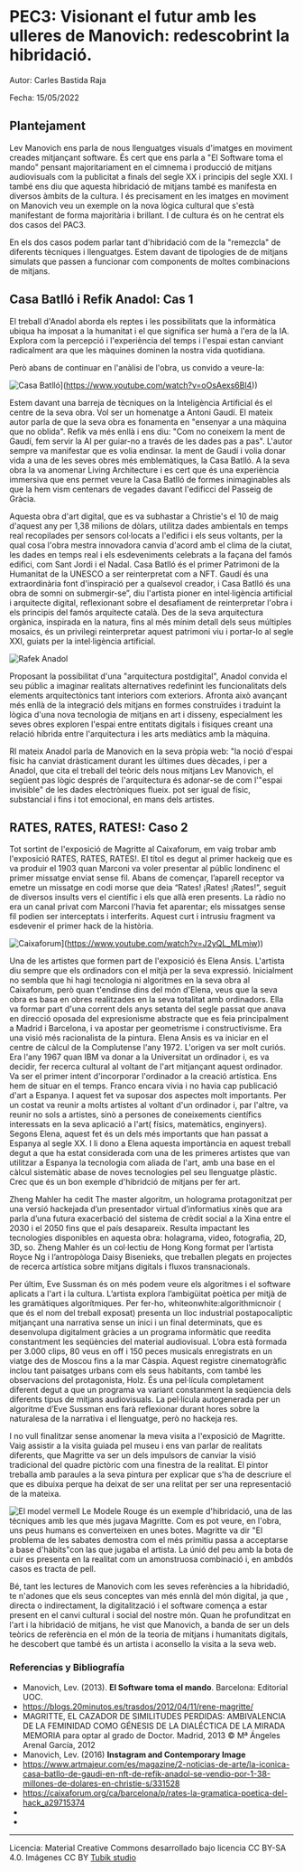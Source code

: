# PEC3: Visionant el futur amb les ulleres de Manovich: redescobrint la hibridació.



Autor: Carles Bastida Raja


Fecha: 15/05/2022



## Plantejament

Lev Manovich ens parla de nous llenguatges visuals d'imatges en moviment creades mitjançant software. És cert que ens parla a "El Software toma el mando" pensant majoritariament en el cimnema i producció de mitjans audiovisuals com la publicitat a finals del segle XX i principis del segle XXI. I també ens diu que aquesta hibridació de mitjans també es manifesta en diversos àmbits de la cultura. I és precisament en les imatges en moviment on Manovich veu un exemple on la nova lògica cultural que s'està manifestant de forma majoritària i brillant. I de cultura és on he centrat els dos casos del PAC3. 

En els dos casos podem parlar tant d'hibridació com de la "remezcla" de diferents tècniques i llenguatges. Estem davant de tipologies de de mitjans simulats que passen a funcionar com components de moltes combinacions de mitjans.


## Casa Batlló i Refik Anadol: Cas 1

El treball d'Anadol aborda els reptes i les possibilitats que la informàtica ubiqua ha imposat a la humanitat i el que significa ser humà a l'era de la IA. Explora com la percepció i l'experiència del temps i l'espai estan canviant radicalment ara que les màquines dominen la nostra vida quotidiana. 

Però abans de continuar en l'anàlisi de l'obra, us convido a veure-la:

![Casa Batlló](https://img.youtube.com/vi/oOsAexs6Bl4/0.jpg)](https://www.youtube.com/watch?v=oOsAexs6Bl4))

Estem davant una barreja de tècniques on la Inteligència Artificial és el centre de la seva obra. Vol ser un homenatge a Antoni Gaudí. El mateix autor parla de que la seva obra es fonamenta en "ensenyar a una màquina que no oblida". Refik va més enllà i ens diu: "Com no coneixem la ment de Gaudí, fem servir la AI per guiar-no a través de les dades pas a pas". L'autor sempre va manifestar que es volia endinsar. la ment de Gaudí i volia donar vida a una de les seves obres més emblemàtiques, la Casa Batlló. A la seva obra la va anomenar Living Architecture i es cert que és una experiència immersiva que ens permet veure la Casa Batlló de formes inimaginables als que la hem vism centenars de vegades davant l'edificci del Passeig de Gràcia. 

Aquesta obra d'art digital, que es va subhastar a Christie's el 10 de maig d'aquest any per 1,38 milions de dòlars, utilitza dades ambientals en temps real recopilades per sensors col·locats a l'edifici i els seus voltants, per la qual cosa l'obra mestra innovadora canvia d'acord amb el clima de la ciutat, les dades en temps real i els esdeveniments celebrats a la façana del famós edifici, com Sant Jordi i el Nadal. Casa Batlló és el primer Patrimoni de la Humanitat de la UNESCO a ser reinterpretat com a NFT. Gaudí és una extraordinària font d'inspiració per a qualsevol creador, i Casa Batlló és una obra de somni on submergir-se”, diu l'artista pioner en intel·ligència artificial i arquitecte digital, reflexionant sobre el desafiament de reinterpretar l'obra i els principis del famós arquitecte català. Des de la seva arquitectura orgànica, inspirada en la natura, fins al més mínim detall dels seus múltiples mosaics, és un privilegi reinterpretar aquest patrimoni viu i portar-lo al segle XXI, guiats per la intel·ligència artificial.



![Rafek Anadol](https://refikanadol.com/wp-content/uploads/2018/01/refik-anadol.jpg) 


Proposant la possibilitat d'una "arquitectura postdigital", Anadol convida el seu públic a imaginar realitats alternatives redefinint les funcionalitats dels elements arquitectònics tant interiors com exteriors. Afronta això avançant més enllà de la integració dels mitjans en formes construïdes i traduint la lògica d'una nova tecnologia de mitjans en art i disseny, especialment les seves obres exploren l'espai entre entitats digitals i físiques creant una relació híbrida entre l'arquitectura i les arts mediàtics amb la màquina.

Rl mateix Anadol parla de Manovich en la seva pròpia web: "la noció d'espai físic ha canviat dràsticament durant les últimes dues dècades, i per a Anadol, que cita el treball del teòric dels nous mitjans Lev Manovich, el següent pas lògic després de l'arquitectura és adonar-se de com l'"espai invisible" de les dades electròniques flueix. pot ser igual de físic, substancial i fins i tot emocional, en mans dels artistes.



## RATES, RATES, RATES!: Caso 2

Tot sortint de l'exposició de Magritte al Caixaforum, em vaig trobar amb l'exposició RATES, RATES, RATES!. El títol es degut al primer hackeig que es va produir el 1903 quan  Marconi va voler presentar al públic londinenc el primer missatge enviat sense fil. Abans de començar, l’aparell receptor va emetre un missatge en codi morse que deia “Rates! ¡Rates! ¡Rates!”, seguit de diversos insults vers el científic i els que allà eren presents. La ràdio no era un canal privat com Marconi l’havia fet aparentar; els missatges sense fil podien ser interceptats i interferits. Aquest curt i intrusiu fragment va esdevenir el primer hack de la història.

![Caixaforum](https://img.youtube.com/vi/J2yQL_MLmiw/0.jpg)](https://www.youtube.com/watch?v=J2yQL_MLmiw)) 

Una de les artistes que formen part de l'exposició és Elena Ansis. L'artista diu sempre que els ordinadors con el mitjà per la seva expressió. Inicialment no sembla que hi hagi tecnologia ni algoritmes en la seva obra al Caixaforum, però quan t'endinse dins del món d'Elena, veus que la seva obra es basa en obres realitzades en la seva totalitat amb ordinadors. Ella va formar part d'una corrent dels anys setanta del segle passat que anava en direcció oposada del expresionisme abstracte que es feia principalment a Madrid i Barcelona, i va apostar per geometrisme i constructivisme. Era una visió més racionalista de la pintura. Elena Ansis es va iniciar en el centre de càlcul de la Complutense l'any 1972. L'origen va ser molt curiós. Era l'any 1967 quan IBM va donar a la Universitat un ordinador i, es va decidir, fer recerca cultural al voltant de l'art mitjançant aquest ordinador. Va ser el primer intent d'incorporar l'ordinador a la creació artística. Ens hem de situar en el temps. Franco encara vivia i no havia cap publicació d'art a Espanya. I aquest fet va suposar dos aspectes molt importants. Per un costat va reunir a molts artistes al voltant d'un ordinador i, par l'altre, va reunir no sols a artistes, sinò a persones de coneixements científics interessats en la seva aplicació a l'art( físics, matemàtics, enginyers). Segons Elena, aquest fet és un dels més importants que han passat a Espanya al segle XX. I li dono a Elena aquesta importància en aquest treball degut a que ha estat considerada com una de les primeres artistes que van utilitzar a Espanya la tecnologia com aliada de l'art, amb una base en el càlcul sistemàtic abase de noves tecnologies pel seu llenguatge plàstic. Crec que és un bon exemple d'hibridció de mitjans per fer art.

Zheng Mahler ha cedit The master algoritm, un holograma protagonitzat per una versió hackejada d’un presentador virtual d’informatius xinès que ara parla d’una futura exacerbació del sistema de crèdit social a la Xina entre el 2030 i el 2050 fins que el país desapareix. Resulta impactant les tecnologies disponibles en aquesta obra: holagrama, video, fotografia, 2D, 3D, so. Zheng Mahler és un col·lectiu de Hong Kong format per l’artista Royce Ng i l’antropòloga Daisy Bisenieks, que treballen plegats en projectes de recerca artística sobre mitjans digitals i fluxos transnacionals.

Per últim, Eve Sussman és on més podem veure els algoritmes i el software aplicats a l'art i la cultura. L’artista explora l’ambigüitat poètica per mitjà de les gramàtiques algorítmiques. Per fer-ho, whiteonwhite:algorithmicnoir ( que és el nom del treball exposat) presenta un lloc industrial postapocalíptic mitjançant una narrativa sense un inici i un final determinats, que es desenvolupa digitalment gràcies a un programa informàtic que reedita constantment les seqüències del material audiovisual. L’obra està formada per 3.000 clips, 80 veus en off i 150 peces musicals enregistrats en un viatge des de Moscou fins a la mar Càspia. Aquest registre cinematogràfic inclou tant paisatges urbans com els seus habitants, com també les observacions del protagonista, Holz. És una pel·lícula completament diferent degut a que un programa va variant constanment la seqüencia dels diferents tipus de mitjans audiovisuals.  La pel·lícula autogenerada per un algoritme d’Eve Sussman ens farà reflexionar durant hores sobre la naturalesa de la narrativa i el llenguatge, però no hackeja res.

I no vull finalitzar sense anomenar la meva visita a l'exposició de Magritte. Vaig assistir a la visita guiada pel museu i ens van parlar de realitats diferents, que Magritte va ser un dels impulsors de canviar la visió tradicional del quadre pictòric com una finestra de la realitat. El pintor treballa amb paraules a la seva pintura per explicar que s'ha de descriure el que es dibuixa perque ha deixat de ser una relitat per ser una representació de la mateixa.


![El model vermell](https://cdnb.20m.es/trasdos/files/2012/04/Le-Modele-Rouge.jpg) Le Modele Rouge és un exemple d'hibridació, una de las técniques amb les que més jugava Magritte. Com es pot veure, en l'obra, uns peus humans es converteixen en unes botes. Magritte va dir "El problema de les sabates demostra com el més primitiu passa a acceptarse a base d'hàbits"con las que jugaba el artista. La únió del peu amb la bota de cuir es presenta en la realitat com un amonstruosa combinació i, en ambdós casos es tracta de pell.

Bé, tant les lectures de Manovich com les seves referències a la hibridadió, te n'adones que els seus conceptes van més ennlà del món digital, ja que , directa o indirectament, la digitalització i el software comença a estar present en el canvi cultural i social del nostre món. Quan he profunditzat en l'art i la hibridació de mitjans, he vist que Manovich, a banda de ser un dels teòrics de referència en el món de la teoria de mitjans i humanitats digitals, he descobert que també és un artista i aconsello la visita a la seva web. 

### Referencias y Bibliografía

* Manovich, Lev. (2013). **El Software toma el mando**. Barcelona: Editorial UOC. 
* https://blogs.20minutos.es/trasdos/2012/04/11/rene-magritte/
* MAGRITTE, EL CAZADOR DE SIMILITUDES PERDIDAS: AMBIVALENCIA DE LA FEMINIDAD COMO GÉNESIS DE LA DIALÉCTICA DE LA MIRADA MEMORIA para optar al grado de Doctor. Madrid, 2013 © Mª Ángeles Arenal García, 2012
* Manovich, Lev. (2016) **Instagram and Contemporary Image**
* https://www.artmajeur.com/es/magazine/2-noticias-de-arte/la-iconica-casa-batllo-de-gaudi-en-nft-de-refik-anadol-se-vendio-por-1-38-millones-de-dolares-en-christie-s/331528
* https://caixaforum.org/ca/barcelona/p/rates-la-gramatica-poetica-del-hack_a29715374
* 
* 


----

Licencia: Material Creative Commons desarrollado bajo licencia CC BY-SA 4.0. Imágenes CC BY [Tubik studio](https://blog.tubikstudio.com/how-to-create-original-flat-illustrations-designers-tips/) 
